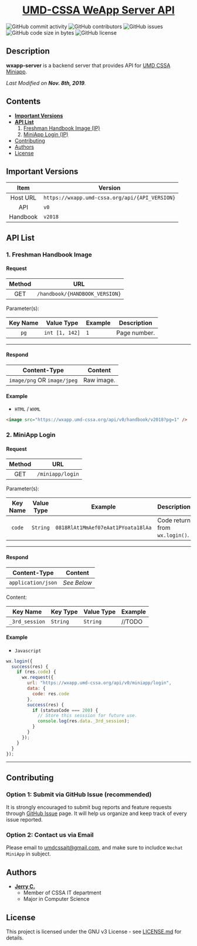 <h1 align="center">
  <a href="https://github.com/UMD-CSSA/wxapp-server.git/">UMD-CSSA WeApp Server API</a>
</h1>

![GitHub commit activity](https://img.shields.io/github/commit-activity/y/UMD-CSSA/wxapp-server.svg)
![GitHub contributors](https://img.shields.io/github/contributors/UMD-CSSA/wxapp-server)
![GitHub issues](https://img.shields.io/github/issues/UMD-CSSA/wxapp-server.svg)
![GitHub code size in bytes](https://img.shields.io/github/languages/code-size/UMD-CSSA/wxapp-server.svg)
![GitHub license](https://img.shields.io/github/license/UMD-CSSA/wxapp-server.svg)

## Description

**wxapp-server** is a backend server that provides API for [UMD CSSA Miniapp](https://github.com/UMD-CSSA/CSSA-MiniApp).

_Last Modified on **Nov. 8th, 2019**._

## Contents

- [**Important Versions**](#important-versions)
- [**API List**](#api-list)
  1.  [Freshman Handbook Image (IP)](#freshman-handbook-image)
  2.  [MiniApp Login (IP)](#miniapp-login)
- [Contributing](#contributing)
- [Authors](#authors)
- [License](#license)

## Important Versions

|   Item   | Version                                        |
| :------: | ---------------------------------------------- |
| Host URL | `https://wxapp.umd-cssa.org/api/{API_VERSION}` |
|   API    | `v0`                                           |
| Handbook | `v2018`                                        |

## API List

### 1. Freshman Handbook Image

#### Request

| Method | URL                            |
| :----: | ------------------------------ |
|  GET   | `/handbook/{HANDBOOK_VERSION}` |

Parameter(s):

| Key Name | Value Type     | Example | Description  |
| :------: | -------------- | ------- | ------------ |
|   `pg`   | `int [1, 142]` | `1`     | Page number. |

---

#### Respond

| Content-Type                | Content    |
| --------------------------- | ---------- |
| `image/png` OR `image/jpeg` | Raw image. |

#### Example

- `HTML` / `WXML`

```html
<image src="https://wxapp.umd-cssa.org/api/v0/handbook/v2018?pg=1" />
```

### 2. MiniApp Login

#### Request

| Method | URL              |
| :----: | ---------------- |
|  GET   | `/miniapp/login` |

Parameter(s):

| Key Name | Value Type | Example                            | Description                    |
| :------: | ---------- | ---------------------------------- | ------------------------------ |
|  `code`  | `String`   | `0818RlAt1MmAef07eAat1PYoata18lAa` | Code return from `wx.login()`. |

---

#### Respond

| Content-Type       | Content     |
| ------------------ | ----------- |
| `application/json` | _See Below_ |

Content:

| Key Name       | Key Type | Value Type | Example |
| -------------- | -------- | ---------- | ------- |
| `_3rd_session` | `String` | `String`   | //TODO  |

#### Example

- `Javascript`

```javascript
wx.login({
  success(res) {
    if (res.code) {
      wx.request({
        url: "https://wxapp.umd-cssa.org/api/v0/miniapp/login",
        data: {
          code: res.code
        },
        success(res) {
          if (statusCode === 200) {
            // Store this sesssion for future use.
            console.log(res.data._3rd_session);
          }
        }
      });
    }
  }
});
```

---

## Contributing

### Option 1: Submit via GitHub Issue (recommended)

It is strongly encouraged to submit bug reports and feature requests through
[GitHub Issue](https://github.com/UMD-CSSA/wxapp-server/issues)
page. It will help us organize and keep track of every issue reported.

### Option 2: Contact us via Email

Please email to [umdcssait@gmail.com](mailto:umdcssait@gmail.com), and make sure to includce `Wechat MiniApp` in subject.

## Authors

- **[Jerry C.](https://github.com/jerryc05)**
  - Member of CSSA IT department
  - Major in Computer Science

## License

This project is licensed under the GNU v3 License - see
[LICENSE.md](https://github.com/UMD-CSSA/wxapp-server.git/blob/master/LICENSE)
for details.
